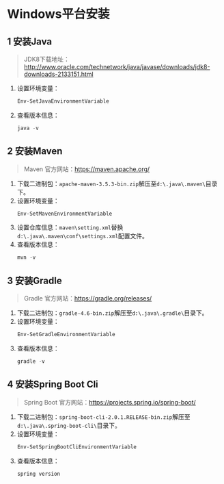 # Windows平台安装

## 1 安装Java

>JDK8下载地址：http://www.oracle.com/technetwork/java/javase/downloads/jdk8-downloads-2133151.html

1. 设置环境变量：
    ```powershell
    Env-SetJavaEnvironmentVariable
    ```
2. 查看版本信息：
    ```powershell
    java -v
    ```

## 2 安装Maven

>Maven 官方网站：https://maven.apache.org/

1. 下载二进制包：`apache-maven-3.5.3-bin.zip`解压至`d:\.java\.maven\`目录下。
2. 设置环境变量：
    ```powershell
    Env-SetMavenEnvironmentVariable
    ```
3. 设置仓库信息：`maven\setting.xml`替换`d:\.java\.maven\conf\settings.xml`配置文件。
4. 查看版本信息：
    ```powershell
    mvn -v
    ```

## 3 安装Gradle

>Gradle 官方网站：https://gradle.org/releases/

1. 下载二进制包：`gradle-4.6-bin.zip`解压至`d:\.java\.gradle\`目录下。
2. 设置环境变量：
    ```powershell
    Env-SetGradleEnvironmentVariable
    ```
3. 查看版本信息：
    ```powershell
    gradle -v
    ```

## 4 安装Spring Boot Cli

>Spring Boot 官方网站：https://projects.spring.io/spring-boot/

1. 下载二进制包：`spring-boot-cli-2.0.1.RELEASE-bin.zip`解压至`d:\.java\.spring-boot-cli\`目录下。
2. 设置环境变量：
    ```powershell
    Env-SetSpringBootCliEnvironmentVariable
    ```
3. 查看版本信息：
    ```powershell
    spring version
    ```